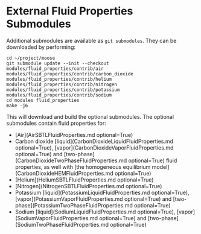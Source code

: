 # External Fluid Properties Submodules

Additional submodules are available as `git submodules`. They can be downloaded by performing:

```
cd ~/project/moose
git submodule update --init --checkout modules/fluid_properties/contrib/air modules/fluid_properties/contrib/carbon_dioxide modules/fluid_properties/contrib/helium modules/fluid_properties/contrib/nitrogen modules/fluid_properties/contrib/potassium modules/fluid_properties/contrib/sodium
cd modules fluid_properties
make -j6
```

This will download and build the optional submodules.
The optional submodules contain fluid properties for:

- [Air](AirSBTLFluidProperties.md optional=True)
- Carbon dioxide [liquid](CarbonDioxideLiquidFluidProperties.md optional=True), [vapor](CarbonDioxideVaporFluidProperties.md optional=True) and [two-phase](CarbonDioxideTwoPhaseFluidProperties.md optional=True) fluid properties, as well with [the homogeneous equilibrium model](CarbonDioxideHEMFluidProperties.md optional=True)
- [Helium](HeliumSBTLFluidProperties.md optional=True)
- [Nitrogen](NitrogenSBTLFluidProperties.md optional=True)
- Potassium [liquid](PotassiumLiquidFluidProperties.md optional=True), [vapor](PotassiumVaporFluidProperties.md optional=True) and [two-phase](PotassiumTwoPhaseFluidProperties.md optional=True)
- Sodium [liquid](SodiumLiquidFluidProperties.md optional=True), [vapor](SodiumVaporFluidProperties.md optional=True) and [two-phase](SodiumTwoPhaseFluidProperties.md optional=True)